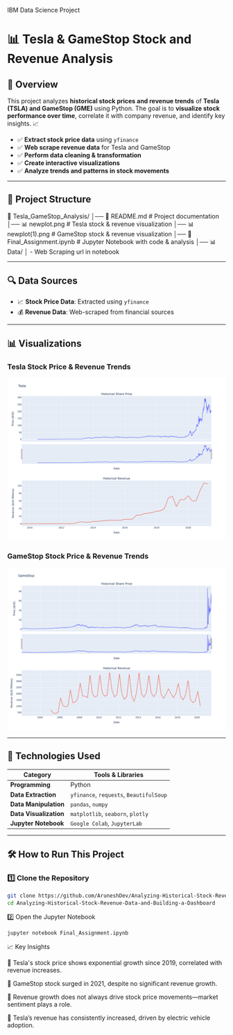 
IBM Data Science Project
# 📊 Tesla & GameStop Stock and Revenue Analysis

## 🚀 Overview
This project analyzes **historical stock prices and revenue trends** of **Tesla (TSLA) and GameStop (GME)** using Python. The goal is to **visualize stock performance over time**, correlate it with company revenue, and identify key insights. 📈  

- ✅ **Extract stock price data** using `yfinance`
- ✅ **Web scrape revenue data** for Tesla and GameStop
- ✅ **Perform data cleaning & transformation**
- ✅ **Create interactive visualizations**
- ✅ **Analyze trends and patterns in stock movements**

---

## 📂 **Project Structure**
📁 Tesla_GameStop_Analysis/ │── 📜 README.md # Project documentation │── 📊 newplot.png # Tesla stock & revenue visualization │── 📊 newplot(1).png # GameStop stock & revenue visualization │── 📜 Final_Assignment.ipynb # Jupyter Notebook with code & analysis │── 📊 Data/ │ - Web Scraping url in notebook

---

## 🔍 **Data Sources**
- 📈 **Stock Price Data**: Extracted using `yfinance`
- 💰 **Revenue Data**: Web-scraped from financial sources

---

## 📊 **Visualizations**
### **Tesla Stock Price & Revenue Trends**
![Tesla Stock & Revenue](newplot.png)

### **GameStop Stock Price & Revenue Trends**
![GameStop Stock & Revenue](newplot(1).png)

---

## 📌 **Technologies Used**
| Category | Tools & Libraries |
|----------|-------------------|
| **Programming** | Python |
| **Data Extraction** | `yfinance`, `requests`, `BeautifulSoup` |
| **Data Manipulation** | `pandas`, `numpy` |
| **Data Visualization** | `matplotlib`, `seaborn`, `plotly` |
| **Jupyter Notebook** | `Google Colab`, `JupyterLab` |

---

## 🛠 **How to Run This Project**
### **1️⃣ Clone the Repository**
```bash
git clone https://github.com/AruneshDev/Analyzing-Historical-Stock-Revenue-Data-and-Building-a-Dashboard.git
cd Analyzing-Historical-Stock-Revenue-Data-and-Building-a-Dashboard
```
2️⃣ Open the Jupyter Notebook
```bash
jupyter notebook Final_Assignment.ipynb
```
📈 Key Insights

🔹 Tesla's stock price shows exponential growth since 2019, correlated with revenue increases.

🔹 GameStop stock surged in 2021, despite no significant revenue growth.

🔹 Revenue growth does not always drive stock price movements—market sentiment plays a role.

🔹 Tesla’s revenue has consistently increased, driven by electric vehicle adoption.

